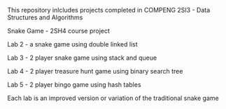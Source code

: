 This repository inlcludes projects completed in COMPENG 2SI3 - Data Structures and Algorithms

Snake Game - 2SH4 course project

Lab 2 - a snake game using double linked list

Lab 3 - 2 player snake game using stack and queue

Lab 4 - 2 player treasure hunt game using binary search tree

Lab 5 - 2 player bingo game using hash tables

Each lab is an improved version or variation of the traditional snake game
